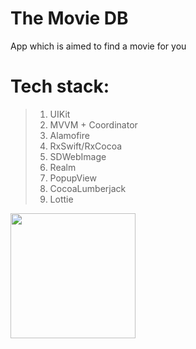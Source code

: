 # The Movie DB
App which is aimed to find a movie for you


# Tech stack:
>1. UIKit
>2. MVVM + Coordinator
>3. Alamofire
>4. RxSwift/RxCocoa
>5. SDWebImage
>6. Realm 
>7. PopupView
>8. CocoaLumberjack
>9. Lottie


<img src="https://github.com/lemin07/The-Movie-DB/blob/main/screen/Screenshot%202022-10-28%20at%2012.18.23.png" width="200px" />
